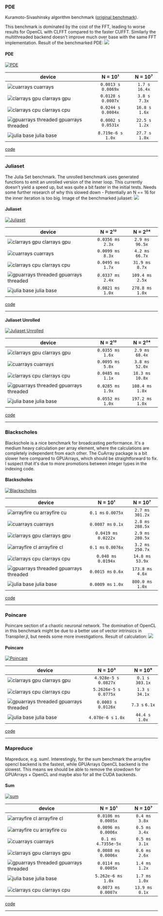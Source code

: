 ### PDE
Kuramoto-Sivashinsky algorithm benchmark ([original benchmark](https://github.com/johnfgibson/julia-pde-benchmark/blob/master/1-Kuramoto-Sivashinksy-benchmark.ipynb)).

This benchmark is dominated by the cost of the FFT, leading to worse results for OpenCL with
CLFFT compared to the faster CUFFT.
Similarly the multithreaded backend doesn't improve much over base with the same FFT implementation.
Result of the benchmarked PDE:
![](https://github.com/JuliaGPU/GPUBenchmarks.jl/blob/master/results/plots/pde_result.png?raw=true)

#### PDE
[![PDE](https://github.com/JuliaGPU/GPUBenchmarks.jl/blob/master/results/plots/PDE.png/?raw=true)](https://github.com/JuliaGPU/GPUBenchmarks.jl/blob/master/benchmark/PDE.jl/)

| device | N = 10¹ | N = 10⁷ |
| --- |  :---: | :---: |
| ![cuarrays](https://placehold.it/15/a6cee3/000000?text=+) cuarrays |  `0.0013 s` `0.0069x` | `1.7 s` `16.4x` |
| ![clarrays gpu](https://placehold.it/15/fb9a99/000000?text=+) clarrays gpu |  `0.0128 s` `0.0007x` | `3.8 s` `7.3x` |
| ![clarrays cpu](https://placehold.it/15/e31a1c/000000?text=+) clarrays cpu |  `0.0244 s` `0.0004x` | `16.8 s` `1.6x` |
| ![gpuarrays threaded](https://placehold.it/15/b2df8a/000000?text=+) gpuarrays threaded |  `0.0002 s` `0.0531x` | `22.5 s` `1.2x` |
| ![julia base](https://placehold.it/15/33a02c/000000?text=+) julia base |  `8.719e-6 s` `1.0x` | `27.7 s` `1.0x` |

[code](https://github.com/JuliaGPU/GPUBenchmarks.jl/blob/master/benchmark/PDE.jl/)

___

### Juliaset
The Julia Set benchmark.
The unrolled benchmark uses generated functions to emit an unrolled version of the inner loop.
This currently doesn't yield a speed up, but was quite a bit faster in the initial tests.
Needs some further research of why this slowed down - Potentially an N == 16 for the inner iteration is too big.
Image of the benchmarked juliaset:
![](https://github.com/JuliaGPU/GPUBenchmarks.jl/blob/master/results/plots/juliaset_result.png?raw=true)

#### Juliaset
[![Juliaset](https://github.com/JuliaGPU/GPUBenchmarks.jl/blob/master/results/plots/Juliaset.png/?raw=true)](https://github.com/JuliaGPU/GPUBenchmarks.jl/blob/master/benchmark/juliaset.jl/)

| device | N = 2¹² | N = 2²⁴ |
| --- |  :---: | :---: |
| ![clarrays gpu](https://placehold.it/15/a6cee3/000000?text=+) clarrays gpu |  `0.0356 ms` `2.3x` | `2.9 ms` `96.5x` |
| ![cuarrays](https://placehold.it/15/e31a1c/000000?text=+) cuarrays |  `0.0099 ms` `8.3x` | `4.2 ms` `66.7x` |
| ![clarrays cpu](https://placehold.it/15/fb9a99/000000?text=+) clarrays cpu |  `0.0495 ms` `1.7x` | `31.9 ms` `8.7x` |
| ![gpuarrays threaded](https://placehold.it/15/b2df8a/000000?text=+) gpuarrays threaded |  `0.0337 ms` `2.4x` | `109.4 ms` `2.5x` |
| ![julia base](https://placehold.it/15/33a02c/000000?text=+) julia base |  `0.0821 ms` `1.0x` | `278.8 ms` `1.0x` |

[code](https://github.com/JuliaGPU/GPUBenchmarks.jl/blob/master/benchmark/juliaset.jl/)

___

#### Juliaset Unrolled
[![Juliaset Unrolled](https://github.com/JuliaGPU/GPUBenchmarks.jl/blob/master/results/plots/Juliaset%20Unrolled.png/?raw=true)](https://github.com/JuliaGPU/GPUBenchmarks.jl/blob/master/benchmark/juliaset.jl/)

| device | N = 2¹² | N = 2²⁴ |
| --- |  :---: | :---: |
| ![clarrays gpu](https://placehold.it/15/33a02c/000000?text=+) clarrays gpu |  `0.0355 ms` `1.6x` | `2.9 ms` `68.4x` |
| ![cuarrays](https://placehold.it/15/e31a1c/000000?text=+) cuarrays |  `0.0095 ms` `5.8x` | `3.8 ms` `52.0x` |
| ![clarrays cpu](https://placehold.it/15/fb9a99/000000?text=+) clarrays cpu |  `0.0485 ms` `1.1x` | `18.3 ms` `10.8x` |
| ![gpuarrays threaded](https://placehold.it/15/a6cee3/000000?text=+) gpuarrays threaded |  `0.0285 ms` `1.9x` | `108.4 ms` `1.8x` |
| ![julia base](https://placehold.it/15/b2df8a/000000?text=+) julia base |  `0.0552 ms` `1.0x` | `197.2 ms` `1.0x` |

[code](https://github.com/JuliaGPU/GPUBenchmarks.jl/blob/master/benchmark/juliaset.jl/)

___

### Blackscholes
Blackschole is a nice benchmark for broadcasting performance.
It's a medium heavy calculation per array element, where the calculations are completely
independent from each other.
The CuArray package is a bit slower here compared to GPUArrays, which should be straightforward to fix.
I suspect that it's due to more promotions between integer types in the indexing code.

#### Blackscholes
[![Blackscholes](https://github.com/JuliaGPU/GPUBenchmarks.jl/blob/master/results/plots/Blackscholes.png/?raw=true)](https://github.com/JuliaGPU/GPUBenchmarks.jl/blob/master/benchmark/blackscholes.jl/)

| device | N = 10¹ | N = 10⁷ |
| --- |  :---: | :---: |
| ![arrayfire cu](https://placehold.it/15/33a02c/000000?text=+) arrayfire cu |  `0.1 ms` `0.0075x` | `2.7 ms` `301.2x` |
| ![cuarrays](https://placehold.it/15/ff7f00/000000?text=+) cuarrays |  `0.0087 ms` `0.1x` | `2.8 ms` `288.5x` |
| ![clarrays gpu](https://placehold.it/15/e31a1c/000000?text=+) clarrays gpu |  `0.0419 ms` `0.0222x` | `2.9 ms` `280.5x` |
| ![arrayfire cl](https://placehold.it/15/b2df8a/000000?text=+) arrayfire cl |  `0.1 ms` `0.0076x` | `3.2 ms` `250.7x` |
| ![clarrays cpu](https://placehold.it/15/fdbf6f/000000?text=+) clarrays cpu |  `0.048 ms` `0.0194x` | `14.8 ms` `53.9x` |
| ![gpuarrays threaded](https://placehold.it/15/a6cee3/000000?text=+) gpuarrays threaded |  `0.0015 ms` `0.6x` | `173.8 ms` `4.6x` |
| ![julia base](https://placehold.it/15/fb9a99/000000?text=+) julia base |  `0.0009 ms` `1.0x` | `800.0 ms` `1.0x` |

[code](https://github.com/JuliaGPU/GPUBenchmarks.jl/blob/master/benchmark/blackscholes.jl/)

___

### Poincare
Poincare section of a chaotic neuronal network.
The domination of OpenCL in this benchmark might be due to a better use of vector intrinsics in Transpiler.jl, but needs some
more investigations.
Result of calculation:
![](https://github.com/JuliaGPU/GPUBenchmarks.jl/blob/master/results/plots/poincare_result.png?raw=true)

#### Poincare
[![Poincare](https://github.com/JuliaGPU/GPUBenchmarks.jl/blob/master/results/plots/Poincare.png/?raw=true)](https://github.com/JuliaGPU/GPUBenchmarks.jl/blob/master/benchmark/poincare.jl/)

| device | N = 10³ | N = 10⁹ |
| --- |  :---: | :---: |
| ![clarrays gpu](https://placehold.it/15/33a02c/000000?text=+) clarrays gpu |  `4.928e-5 s` `0.0827x` | `0.1 s` `303.1x` |
| ![clarrays cpu](https://placehold.it/15/fb9a99/000000?text=+) clarrays cpu |  `5.2626e-5 s` `0.0775x` | `1.3 s` `34.1x` |
| ![gpuarrays threaded](https://placehold.it/15/a6cee3/000000?text=+) gpuarrays threaded |  `0.0003 s` `0.0126x` | `7.3 s` `6.1x` |
| ![julia base](https://placehold.it/15/b2df8a/000000?text=+) julia base |  `4.078e-6 s` `1.0x` | `44.4 s` `1.0x` |

[code](https://github.com/JuliaGPU/GPUBenchmarks.jl/blob/master/benchmark/poincare.jl/)

___

### Mapreduce
Mapreduce, e.g. sum!.
Interestingly, for the sum benchmark the arrayfire opencl backend is the fastest, while GPUArrays OpenCL backend is the slowest.
This means we should be able to remove the slowdown for GPUArrays + OpenCL and maybe also for all the CUDA backends.

#### Sum
[![sum](https://github.com/JuliaGPU/GPUBenchmarks.jl/blob/master/results/plots/sum.png/?raw=true)](https://github.com/JuliaGPU/GPUBenchmarks.jl/blob/master/benchmark/mapreduce.jl/)

| device | N = 10¹ | N = 10⁷ |
| --- |  :---: | :---: |
| ![arrayfire cl](https://placehold.it/15/b2df8a/000000?text=+) arrayfire cl |  `0.0106 ms` `0.0005x` | `0.4 ms` `3.8x` |
| ![arrayfire cu](https://placehold.it/15/33a02c/000000?text=+) arrayfire cu |  `0.0096 ms` `0.0006x` | `0.5 ms` `3.4x` |
| ![cuarrays](https://placehold.it/15/ff7f00/000000?text=+) cuarrays |  `0.1 ms` `4.7355e-5x` | `0.5 ms` `3.1x` |
| ![clarrays gpu](https://placehold.it/15/e31a1c/000000?text=+) clarrays gpu |  `0.0088 ms` `0.0006x` | `0.6 ms` `2.6x` |
| ![gpuarrays threaded](https://placehold.it/15/a6cee3/000000?text=+) gpuarrays threaded |  `0.0114 ms` `0.0005x` | `1.4 ms` `1.2x` |
| ![julia base](https://placehold.it/15/fb9a99/000000?text=+) julia base |  `5.262e-6 ms` `1.0x` | `1.7 ms` `1.0x` |
| ![clarrays cpu](https://placehold.it/15/fdbf6f/000000?text=+) clarrays cpu |  `0.0073 ms` `0.0007x` | `13.9 ms` `0.1x` |

[code](https://github.com/JuliaGPU/GPUBenchmarks.jl/blob/master/benchmark/mapreduce.jl/)

___

